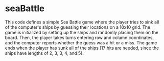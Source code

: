 # seaBattle
This code defines a simple Sea Battle game where the player tries to sink all of the computer's ships by guessing their locations on a 10x10 grid. The game is initialized by setting up the ships and randomly placing them on the board. Then, the player takes turns entering row and column coordinates, and the computer reports whether the guess was a hit or a miss. The game ends when the player has sunk all of the ships (17 hits are needed, since the ships have lengths of 2, 3, 3, 4, and 5).
